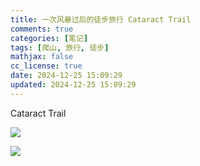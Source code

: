 ```yaml
---
title: 一次风暴过后的徒步旅行 Cataract Trail
comments: true
categories: [笔记]
tags: [爬山, 旅行, 徒步]
mathjax: false
cc_license: true
date: 2024-12-25 15:09:29
updated: 2024-12-25 15:09:29
---
```


 Cataract Trail

<!--more-->

![](https://rollroll.oss-cn-hongkong.aliyuncs.com/2024-12-26-87ccc997b58ca7f3625fecf7657acf6d.jpg?x-oss-process=image/quality,q_50)

![](https://rollroll.oss-cn-hongkong.aliyuncs.com/2024-12-26-e6d35e7a238c5128c5e6b302687578cd.jpg?x-oss-process=image/quality,q_50)
